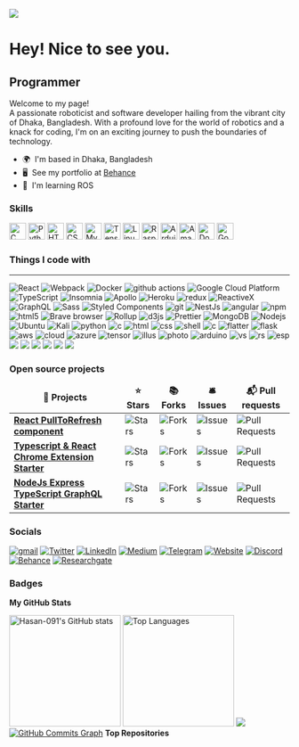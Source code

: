 ![](https://media.licdn.com/dms/image/D5616AQH5egPKe1M0HA/profile-displaybackgroundimage-shrink_350_1400/0/1698330734421?e=1703721600&v=beta&t=jUhbxrwEiD-kEDprLg1X0LPdM7Y6L8JDNNVRJe26sU8)
# Hey! Nice to see you.



Programmer
----------
Welcome to my page!</br>A passionate roboticist and software developer hailing from the vibrant city of Dhaka, Bangladesh. With a profound love for the world of robotics and a knack for coding, I'm on an exciting journey to push the boundaries of technology.

*   🌍  I'm based in Dhaka, Bangladesh
*   🖥️  See my portfolio at [Behance](https://www.behance.net/abdullahhasan35)
*   🧠  I'm learning ROS



### Skills
<p align="left">
<a href="https://docs.microsoft.com/en-us/cpp/?view=msvc-170" target="_blank" rel="noreferrer"><img src="https://raw.githubusercontent.com/danielcranney/readme-generator/main/public/icons/skills/c-colored.svg" width="30" height="30" alt="C" /></a>  <a href="https://www.python.org/" target="_blank" rel="noreferrer"><img src="https://raw.githubusercontent.com/danielcranney/readme-generator/main/public/icons/skills/python-colored.svg" width="30" height="30" alt="Python" /></a>  <a href="https://developer.mozilla.org/en-US/docs/Glossary/HTML5" target="_blank" rel="noreferrer"><img src="https://raw.githubusercontent.com/danielcranney/readme-generator/main/public/icons/skills/html5-colored.svg" width="30" height="30" alt="HTML5" /></a>  <a href="https://www.w3.org/TR/CSS/#css" target="_blank" rel="noreferrer"><img src="https://raw.githubusercontent.com/danielcranney/readme-generator/main/public/icons/skills/css3-colored.svg" width="30" height="30" alt="CSS3" /></a>  <a href="https://www.mysql.com/" target="_blank" rel="noreferrer"><img src="https://raw.githubusercontent.com/danielcranney/readme-generator/main/public/icons/skills/mysql-colored.svg" width="30" height="30" alt="MySQL" /></a>  <a href="https://www.tensorflow.org/" target="_blank" rel="noreferrer"><img src="https://raw.githubusercontent.com/danielcranney/readme-generator/main/public/icons/skills/tensorflow-colored.svg" width="30" height="30" alt="TensorFlow" /></a>  <a href="https://www.linux.org" target="_blank" rel="noreferrer"><img src="https://raw.githubusercontent.com/danielcranney/readme-generator/main/public/icons/skills/linux-colored.svg" width="30" height="30" alt="Linux" /></a>  <a href="https://www.raspberrypi.org/" target="_blank" rel="noreferrer"><img src="https://raw.githubusercontent.com/danielcranney/readme-generator/main/public/icons/skills/raspberrypi-colored.svg" width="30" height="30" alt="Raspberry Pi" /></a>  <a href="https://store.arduino.cc/?gclid=Cj0KCQjw2eilBhCCARIsAG0Pf8uueBifykWcsSS4LPESeGQfxGVKJYnzV7bz471XfknQJy_1VINVWM8aAkLtEALw_wcB" target="_blank" rel="noreferrer"><img src="https://raw.githubusercontent.com/danielcranney/readme-generator/main/public/icons/skills/arduino-colored.svg" width="30" height="30" alt="Arduino" /></a>  <a href="https://aws.amazon.com" target="_blank" rel="noreferrer"><img src="https://raw.githubusercontent.com/danielcranney/readme-generator/main/public/icons/skills/aws-colored.svg" width="30" height="30" alt="Amazon Web Services" /></a>  <a href="https://www.docker.com/" target="_blank" rel="noreferrer"><img src="https://raw.githubusercontent.com/danielcranney/readme-generator/main/public/icons/skills/docker-colored.svg" width="30" height="30" alt="Docker" /></a>  <a href="https://cloud.google.com/" target="_blank" rel="noreferrer"><img src="https://raw.githubusercontent.com/danielcranney/readme-generator/main/public/icons/skills/googlecloud-colored.svg" width="30" height="30" alt="Google Cloud" /></a>
                    </p>
		    
### Things I code with
----------
<p text-align="justify">
  <img alt="React" src="https://img.shields.io/badge/-React-45b8d8?style=flat-square&logo=react&logoColor=white" />
  <img alt="Webpack" src="https://img.shields.io/badge/-Webpack-8DD6F9?style=flat-square&logo=webpack&logoColor=white" /> 
  <img alt="Docker" src="https://img.shields.io/badge/-Docker-46a2f1?style=flat-square&logo=docker&logoColor=white" />
  <img alt="github actions" src="https://img.shields.io/badge/-Github_Actions-2088FF?style=flat-square&logo=github-actions&logoColor=white" />
  <img alt="Google Cloud Platform" src="https://img.shields.io/badge/-Google_Cloud_Platform-1a73e8?style=flat-square&logo=google-cloud&logoColor=white" />
  <img alt="TypeScript" src="https://img.shields.io/badge/-TypeScript-007ACC?style=flat-square&logo=typescript&logoColor=white" />
  <img alt="Insomnia" src="https://img.shields.io/badge/-Insomnia-5849BE?style=flat-square&logo=insomnia&logoColor=white" />
  <img alt="Apollo" src="https://img.shields.io/badge/-Apollo%20GraphQL-311C87?style=flat-square&logo=apollo-graphql&logoColor=white" />
  <img alt="Heroku" src="https://img.shields.io/badge/-Heroku-430098?style=flat-square&logo=heroku&logoColor=white" />
  <img alt="redux" src="https://img.shields.io/badge/-Redux-764ABC?style=flat-square&logo=redux&logoColor=white" />
  <img alt="ReactiveX" src="https://img.shields.io/badge/-RxJs-B7178C?style=flat-square&logo=reactivex&logoColor=white" />
  <img alt="GraphQL" src="https://img.shields.io/badge/-GraphQL-E10098?style=flat-square&logo=graphql&logoColor=white" />
  <img alt="Sass" src="https://img.shields.io/badge/-Sass-CC6699?style=flat-square&logo=sass&logoColor=white" />
  <img alt="Styled Components" src="https://img.shields.io/badge/-Styled_Components-db7092?style=flat-square&logo=styled-components&logoColor=white" />
  <img alt="git" src="https://img.shields.io/badge/-Git-F05032?style=flat-square&logo=git&logoColor=white" />
  <img alt="NestJs" src="https://img.shields.io/badge/-NestJs-ea2845?style=flat-square&logo=nestjs&logoColor=white" />
  <img alt="angular" src="https://img.shields.io/badge/-Angular-DD0031?style=flat-square&logo=angular&logoColor=white" />
  <img alt="npm" src="https://img.shields.io/badge/-NPM-CB3837?style=flat-square&logo=npm&logoColor=white" />
  <img alt="html5" src="https://img.shields.io/badge/-HTML5-E34F26?style=flat-square&logo=html5&logoColor=white" />
  <img alt="Brave browser" src="https://img.shields.io/badge/-Brave_Browser-FB542B?style=flat-square&logo=brave&logoColor=white" />
  <img alt="Rollup" src="https://img.shields.io/badge/-Rollup-EC4A3F?style=flat-square&logo=rollup.js&logoColor=white" />
  <img alt="d3js" src="https://img.shields.io/badge/-D3.js-F9A03C?style=flat-square&logo=d3.js&logoColor=white" />
  <img alt="Prettier" src="https://img.shields.io/badge/-Prettier-F7B93E?style=flat-square&logo=prettier&logoColor=white" />
  <img alt="MongoDB" src="https://img.shields.io/badge/-MongoDB-13aa52?style=flat-square&logo=mongodb&logoColor=white" />
  <img alt="Nodejs" src="https://img.shields.io/badge/-Nodejs-43853d?style=flat-square&logo=Node.js&logoColor=white" />
  <img alt="Ubuntu" src="https://img.shields.io/badge/Ubuntu-E95420?style=flat-square&logo=ubuntu&logoColor=white" />
<img alt="Kali" src="https://img.shields.io/badge/Kali_Linux-557C94?style=flat-square&logo=kali-linux&logoColor=white" />
<img alt="python" src="https://img.shields.io/badge/Python-14354C?style=flat-square&logo=python&logoColor=white" />
<img alt="c" src="https://img.shields.io/badge/C-00599C?style=flat-square&logo=c&logoColor=white" />
<img alt="html" src="https://img.shields.io/badge/HTML5-E34F26?style=flat-square&logo=html5&logoColor=white" />
<img alt="css" src="https://img.shields.io/badge/CSS3-1572B6?style=flat-square&logo=css3&logoColor=white" />
<img alt="shell" src="https://img.shields.io/badge/Shell_Script-121011?style=flat-square&logo=gnu-bash&logoColor=white" />
<img alt="c" src="https://img.shields.io/badge/C-00599C?style=flat-square&logo=c&logoColor=white" />
<img alt="flatter" src="https://img.shields.io/badge/Flutter-02569B?style=flat-square&logo=flutter&logoColor=white" />
<img alt="flask" src="https://img.shields.io/badge/Flask-000000?style=flat-square&logo=flask&logoColor=white" />
<img alt="aws" src="https://img.shields.io/badge/Amazon_AWS-232F3E?style=flat-square&logo=amazon-aws&logoColor=white" />
<img alt="cloud" src="https://img.shields.io/badge/Google_Cloud-4285F4?style=flat-square&logo=google-cloud&logoColor=white" />
<img alt="azure" src="https://img.shields.io/badge/Microsoft_Azure-0089D6?style=flat-square&logo=microsoft-azure&logoColor=white" />
<img alt="tensor" src="https://img.shields.io/badge/TensorFlow-FF6F00?style=flat-square&logo=tensorflow&logoColor=white" />
<img alt="illus" src="https://img.shields.io/badge/Adobe%20Illustrator-FF9A00?style=flat-square&logo=adobe%20illustrator&logoColor=white" />
<img alt="photo" src="https://img.shields.io/badge/Adobe%20Photoshop-31A8FF?style=flat-square&logo=Adobe%20Photoshop&logoColor=black" />
<img alt="arduino" src="https://img.shields.io/badge/Arduino_IDE-00979D?style=flat-square&logo=arduino&logoColor=white" />
<img alt="vs" src="https://img.shields.io/badge/Visual_Studio-5C2D91?style=flat-square&logo=visual%20studio&logoColor=white" />
<img alt="rs" src="https://img.shields.io/badge/Raspberry%20Pi-A22846?style=flat-square&logo=Raspberry%20Pi&logoColor=white" />
<img alt="esp" src="https://img.shields.io/badge/espressif-E7352C?style=flat-square&logo=espressif&logoColor=white" />	
<img src="https://img.shields.io/badge/Robotics-brown?style=flat-square&logo=espressif&logoColor=white" />	
<img src="https://img.shields.io/badge/Machine Learning-green?style=flat-square&logo=espressif&logoColor=white" />	
<img src="https://img.shields.io/badge/Deep Learning-red?style=flat-square&logo=espressif&logoColor=white" />	
<img src="https://img.shields.io/badge/Computer Vision-magenta?style=flat-square&logo=espressif&logoColor=white" />	
<img src="https://img.shields.io/badge/Natural Language Processing-yellow?style=flat-square&logo=espressif&logoColor=white" />	
<img src="https://img.shields.io/badge/Reinforcement Learning-blue?style=flat-square&logo=espressif&logoColor=white" />	 
</p>


<h3>Open source projects</h3>
<table>
  <thead align="center">
    <tr border: none;>
      <td><b>🎁 Projects</b></td>
      <td><b>⭐ Stars</b></td>
      <td><b>📚 Forks</b></td>
      <td><b>🛎 Issues</b></td>
      <td><b>📬 Pull requests</b></td>
    </tr>
  </thead>
  <tbody>
    <tr>
      <td><a href="https://github.com/thmsgbrt/react-simple-pull-to-refresh"><b>React PullToRefresh component</b></a></td>
      <td><img alt="Stars" src="https://img.shields.io/github/stars/thmsgbrt/react-simple-pull-to-refresh?style=flat-square&labelColor=343b41"/></td>
      <td><img alt="Forks" src="https://img.shields.io/github/forks/thmsgbrt/react-simple-pull-to-refresh?style=flat-square&labelColor=343b41"/></td>
      <td><img alt="Issues" src="https://img.shields.io/github/issues/thmsgbrt/react-simple-pull-to-refresh?style=flat-square&labelColor=343b41"/></td>
      <td><img alt="Pull Requests" src="https://img.shields.io/github/issues-pr/thmsgbrt/react-simple-pull-to-refresh?style=flat-square&labelColor=343b41"/></td>
    </tr>
	  <tr>
      <td><a href="https://github.com/thmsgbrt/Chrome-Extension-with-React-and-Typescript-Starter-Pack"><b>Typescript & React Chrome Extension Starter</b></a></td>
      <td><img alt="Stars" src="https://img.shields.io/github/stars/thmsgbrt/Chrome-Extension-with-React-and-Typescript-Starter-Pack?style=flat-square&labelColor=343b41"/></td>
      <td><img alt="Forks" src="https://img.shields.io/github/forks/thmsgbrt/Chrome-Extension-with-React-and-Typescript-Starter-Pack?style=flat-square&labelColor=343b41"/></td>
      <td><img alt="Issues" src="https://img.shields.io/github/issues/thmsgbrt/Chrome-Extension-with-React-and-Typescript-Starter-Pack?style=flat-square&labelColor=343b41"/></td>
      <td><img alt="Pull Requests" src="https://img.shields.io/github/issues-pr/thmsgbrt/Chrome-Extension-with-React-and-Typescript-Starter-Pack?style=flat-square&labelColor=343b41"/></td>
    </tr>
    <tr>
      <td><a href="https://github.com/thmsgbrt/nodejs-typescript-express-apollo-graphql-starter"><b>NodeJs Express TypeScript GraphQL Starter</b></a></td>
      <td><img alt="Stars" src="https://img.shields.io/github/stars/thmsgbrt/nodejs-typescript-express-apollo-graphql-starter?style=flat-square&labelColor=343b41"/></td>
      <td><img alt="Forks" src="https://img.shields.io/github/forks/thmsgbrt/nodejs-typescript-express-apollo-graphql-starter?style=flat-square&labelColor=343b41"/></td>
      <td><img alt="Issues" src="https://img.shields.io/github/issues/thmsgbrt/nodejs-typescript-express-apollo-graphql-starter?style=flat-square&labelColor=343b41"/></td>
      <td><img alt="Pull Requests" src="https://img.shields.io/github/issues-pr/thmsgbrt/nodejs-typescript-express-apollo-graphql-starter?style=flat-square&labelColor=343b41"/></td>
    </tr>
  </tbody>
</table>

### Socials     
		    
<p><a href="https://www.gmail.com" target="_blank"><img alt="gmail" src="https://img.shields.io/badge/Gmail-D14836?style=for-the-badge&logo=gmail&logoColor=white" /></a> <a href="https://twitter.com/" target="_blank"><img alt="Twitter" src="https://img.shields.io/badge/twitter-%231DA1F2.svg?&style=for-the-badge&logo=twitter&logoColor=white" /></a> <a href="https://www.linkedin.com/in/abdullahhasann/" target="_blank"><img alt="LinkedIn" src="https://img.shields.io/badge/linkedin-%230077B5.svg?&style=for-the-badge&logo=linkedin&logoColor=white" /></a> <a href="https://medium.com/" target="_blank"><img alt="Medium" src="https://img.shields.io/badge/medium-%2312100E.svg?&style=for-the-badge&logo=medium&logoColor=white" /></a> <a href="https://github.com/Hasan-091" target="_blank"><img alt="Telegram" src="https://img.shields.io/badge/Telegram-2CA5E0?style=for-the-badge&logo=telegram&logoColor=white" /></a> <a href="https://github.com/Hasan-091" target="_blank"><img alt="Website" src="https://img.shields.io/badge/website-000000?style=for-the-badge&logo=About.me&logoColor=white" /></a> <a href="https://discord.com/users/_abdullahhasan" target="_blank"><img alt="Discord" src="https://img.shields.io/badge/Discord-7289DA?style=for-the-badge&logo=discord&logoColor=white" /></a> <a href="https://www.behance.net/abdullahhasan35" target="_blank"><img alt="Behance" src="https://img.shields.io/badge/Behance-0054F7?style=for-the-badge&logo=behance&logoColor=white" /></a> <a href="https://www.researchgate.net/profile/Abdullah-Hasan-26" target="_blank"><img alt="Researchgate" src="https://img.shields.io/badge/Research_Gate-00CCBB.svg?&style=for-the-badge&logo=ResearchGate&logoColor=white" /></a>
</p>

### Badges
<b>My GitHub Stats</b>


<a href="http://www.github.com/Hasan-091"><img src="https://github-readme-stats.vercel.app/api?username=Hasan-091&show_icons=true&hide=&count_private=true&title_color=0891b2&text_color=ffffff&icon_color=0891b2&bg_color=1c1917&hide_border=true&show_icons=true" alt="Hasan-091's GitHub stats" height="200" /></a> <a href="https://github.com/Hasan-091" align="left"><img src="https://github-readme-stats.vercel.app/api/top-langs/?username=Hasan-091&layout=compact&title_color=0891b2&text_color=ffffff&icon_color=0891b2&bg_color=1c1917&hide_border=true&locale=en&custom_title=Top%20%Languages" alt="Top Languages" height="200" /></a> <a href="http://www.github.com/Hasan-091"><img src="https://github-readme-streak-stats.herokuapp.com/?user=Hasan-091&stroke=ffffff&background=1c1917&ring=0891b2&fire=0891b2&currStreakNum=ffffff&currStreakLabel=0891b2&sideNums=ffffff&sideLabels=ffffff&dates=ffffff&hide_border=true" /></a> <a href="http://www.github.com/Hasan-091"><img src="https://github-readme-activity-graph.cyclic.app/graph?username=Hasan-091&bg_color=1c1917&color=ffffff&line=0891b2&point=ffffff&area_color=1c1917&area=true&hide_border=true&custom_title=GitHub%20Commits%20Graph" alt="GitHub Commits Graph" /></a> <b>Top Repositories</b><div width="100%" align="center"></div><br /><br /><br /><br /><br /><br /><br />
